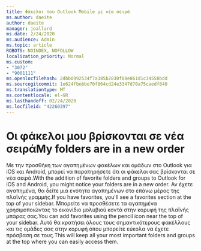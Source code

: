 ```yaml
---
title: Φάκελοι του Outlook Mobile με νέα σειρά
ms.author: daeite
author: daeite
manager: joallard
ms.date: 2/24/2020
ms.audience: Admin
ms.topic: article
ROBOTS: NOINDEX, NOFOLLOW
localization_priority: Normal
ms.custom:
- "3072"
- "9001111"
ms.openlocfilehash: 2dbb0992534f7a385b2830f08e061d1c34558bdd
ms.sourcegitcommit: 1e624fbebbe70f064cd24e3347d70a75caedf840
ms.translationtype: MT
ms.contentlocale: el-GR
ms.lasthandoff: 02/24/2020
ms.locfileid: "42260397"
---
```

# <a name="my-folders-are-in-a-new-order"></a><span data-ttu-id="33047-102">Οι φάκελοι μου βρίσκονται σε νέα σειρά</span><span class="sxs-lookup"><span data-stu-id="33047-102">My folders are in a new order</span></span>

<span data-ttu-id="33047-103">Με την προσθήκη των αγαπημένων φακέλων και ομάδων στο Outlook για iOS και Android, μπορεί να παρατηρήσετε ότι οι φάκελοι σας βρίσκονται σε νέα σειρά.</span><span class="sxs-lookup"><span data-stu-id="33047-103">With the addition of favorite folders and groups to Outlook for iOS and Android, you might notice your folders are in a new order.</span></span> <span data-ttu-id="33047-104">Αν έχετε αγαπημένα, θα δείτε μια ενότητα αγαπημένων στο επάνω μέρος της πλαϊνής γραμμής.</span><span class="sxs-lookup"><span data-stu-id="33047-104">If you have favorites, you'll see a favorites section at the top of your sidebar.</span></span> <span data-ttu-id="33047-105">Μπορείτε να προσθέσετε τα αγαπημένα χρησιμοποιώντας το εικονίδιο μολυβιού κοντά στην κορυφή της πλαϊνής μπάρας σας.</span><span class="sxs-lookup"><span data-stu-id="33047-105">You can add favorites using the pencil icon near the top of your sidebar.</span></span> <span data-ttu-id="33047-106">Αυτό θα κρατήσει όλους τους σημαντικότερους φακέλλους και τις ομάδες σας στην κορυφή όπου μπορείτε εύκολα να έχετε πρόσβαση σε τους.</span><span class="sxs-lookup"><span data-stu-id="33047-106">This will keep all your most important folders and groups at the top where you can easily access them.</span></span>
